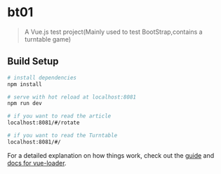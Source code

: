 # bt01

> A Vue.js test project(Mainly used to test BootStrap,contains a turntable game)

## Build Setup

``` bash
# install dependencies
npm install

# serve with hot reload at localhost:8081
npm run dev

# if you want to read the article
localhost:8081/#/rotate

# if you want to read the Turntable
localhost:8081/#/
```

For a detailed explanation on how things work, check out the [guide](http://vuejs-templates.github.io/webpack/) and [docs for vue-loader](http://vuejs.github.io/vue-loader).
